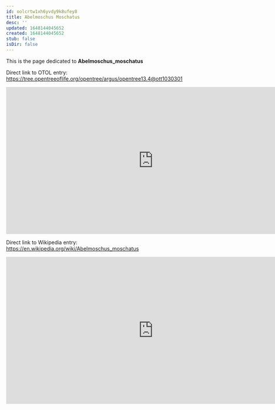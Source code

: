 ```yaml
---
id: oolcrtw1xh6yvdy9k8ufey8
title: Abelmoschus Moschatus
desc: ''
updated: 1648144045652
created: 1648144045652
stub: false
isDir: false
---
```

This is the page dedicated to **Abelmoschus_moschatus**


Direct link to OTOL entry: https://tree.opentreeoflife.org/opentree/argus/opentree13.4@ott1030301



<html>
    <body>
    <iframe src="https://tree.opentreeoflife.org/opentree/argus/opentree13.4@ott1030301"
    width="800" height="400" frameborder="0" allowfullscreen> </iframe>
    </body>
</html>
    


Direct link to Wikipedia entry: https://en.wikipedia.org/wiki/Abelmoschus_moschatus



<html>
    <body>
    <iframe src="https://en.wikipedia.org/wiki/Abelmoschus_moschatus"
    width="800" height="400" frameborder="0" allowfullscreen> </iframe>
    </body>
</html>
    
